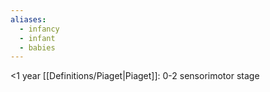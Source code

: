 ```yaml
---
aliases:
  - infancy
  - infant
  - babies
---
```

<1 year
[[Definitions/Piaget|Piaget]]: 0-2 sensorimotor stage